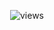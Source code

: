 <p align="center">                   
  <img src="https://count.getloli.com/get/@Nxyi?theme=rule34" alt="views" /><br>

</p>
